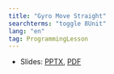 ```yaml
---
title: "Gyro Move Straight"
searchterms: "toggle 8Unit"
lang: "en"
tag: ProgrammingLesson
---
```

 <ul>
 <li class="ng-binding">Slides:
 <a href="PyProgrammingLessons/GyroMoveStraight.pptx">PPTX</a>,
 <a href="PyProgrammingLessons/GyroMoveStraight.pdf">PDF</a>
 </li>
 </ul>
